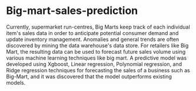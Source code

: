 # Big-mart-sales-prediction


Currently, supermarket run-centres, Big Marts keep track of each individual item's sales data in order to anticipate potential consumer demand and update inventory management. Anomalies and general trends are often discovered by mining the data warehouse's data store. For retailers like Big Mart, the resulting data can be used to forecast future sales volume using various machine learning techniques like big mart. A predictive model was developed using Xgboost, Linear regression, Polynomial regression, and Ridge regression techniques for forecasting the sales of a business such as Big-Mart, and it was discovered that the model outperforms existing models.
